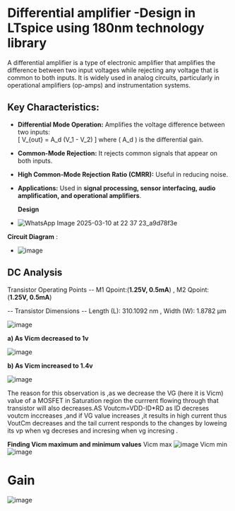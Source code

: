 # Differential amplifier -Design in LTspice using 180nm technology library


A differential amplifier is a type of electronic amplifier that amplifies the difference between two input voltages while rejecting any voltage that is common to both inputs. It is widely used in analog circuits, particularly in operational amplifiers (op-amps) and instrumentation systems.



## Key Characteristics:
- **Differential Mode Operation:** Amplifies the voltage difference between two inputs:  
  \[
  V_{out} = A_d (V_1 - V_2)
  \]
  where \( A_d \) is the differential gain.
- **Common-Mode Rejection:** It rejects common signals that appear on both inputs.
- **High Common-Mode Rejection Ratio (CMRR):** Useful in reducing noise.
- **Applications:** Used in **signal processing, sensor interfacing, audio amplification, and operational amplifiers**.



  **Design**
- ![WhatsApp Image 2025-03-10 at 22 37 23_a9d78f3e](https://github.com/user-attachments/assets/6f3a7197-72b1-46cd-8da1-8bff15f8f4d9)



**Circuit Diagram** :

- ![image](https://github.com/user-attachments/assets/99956fef-0035-4fb3-b6ed-3ab4fb55d398)




## DC Analysis

Transistor Operating Points --
M1 Qpoint:(**1.25V, 0.5mA**)  ,
M2 Qpoint: (**1.25V, 0.5mA**)

-- Transistor Dimensions --
Length  (L):  310.1092 nm  ,
Width   (W):  1.8782 µm
  


![image](https://github.com/user-attachments/assets/ce44d17d-b1b8-43e4-ab90-3e18e990eb3f)










 **a) As Vicm decreased to 1v**

![image](https://github.com/user-attachments/assets/3cc0c64c-5cb6-4070-a295-3969c69b5532)

**b) As Vicm increased to 1.4v**

![image](https://github.com/user-attachments/assets/8b5b486f-1617-400d-805f-deb1401c2227)

The reason for this observation is ,as we decrease the VG (here it is Vicm) value of a MOSFET in Saturation region the currrent flowing through that transistor will also decreases.AS Voutcm=VDD-ID*RD 
as ID decreses voutcm inccreases ,and if VG value increases ,it results in high current thus VoutCm decreases and the tail current responds to the changes by loweing its vp when vg decreses and incresing when vg incresing .

**Finding Vicm maximum and minimum values**
Vicm max
![image](https://github.com/user-attachments/assets/66d00bfc-0119-4e35-b71d-cfcd5431eb4c)
Vicm min
![image](https://github.com/user-attachments/assets/4547f12b-c0cc-4a7d-a65d-20630d086f4c)



# Gain

![image](https://github.com/user-attachments/assets/3483f9a6-87e5-4c67-a91f-606bdc926fec)








